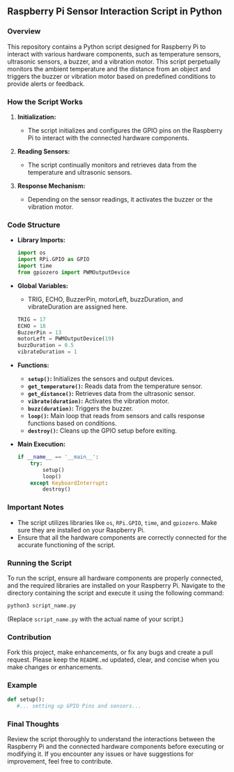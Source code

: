 ## Raspberry Pi Sensor Interaction Script in Python

### Overview
This repository contains a Python script designed for Raspberry Pi to interact with various hardware components, such as temperature sensors, ultrasonic sensors, a buzzer, and a vibration motor. This script perpetually monitors the ambient temperature and the distance from an object and triggers the buzzer or vibration motor based on predefined conditions to provide alerts or feedback.

### How the Script Works
1. **Initialization:**
   - The script initializes and configures the GPIO pins on the Raspberry Pi to interact with the connected hardware components.
   
2. **Reading Sensors:**
   - The script continually monitors and retrieves data from the temperature and ultrasonic sensors.
   
3. **Response Mechanism:**
   - Depending on the sensor readings, it activates the buzzer or the vibration motor.

### Code Structure
- **Library Imports:**
   ```python
   import os
   import RPi.GPIO as GPIO
   import time
   from gpiozero import PWMOutputDevice
   ```
   
- **Global Variables:**
   - TRIG, ECHO, BuzzerPin, motorLeft, buzzDuration, and vibrateDuration are assigned here.
   ```python
   TRIG = 17
   ECHO = 18
   BuzzerPin = 13
   motorLeft = PWMOutputDevice(19)
   buzzDuration = 0.5
   vibrateDuration = 1
   ```
   
- **Functions:**
   - **`setup()`:** Initializes the sensors and output devices.
   - **`get_temperature()`:** Reads data from the temperature sensor.
   - **`get_distance()`:** Retrieves data from the ultrasonic sensor.
   - **`vibrate(duration)`:** Activates the vibration motor.
   - **`buzz(duration)`:** Triggers the buzzer.
   - **`loop()`:** Main loop that reads from sensors and calls response functions based on conditions.
   - **`destroy()`:** Cleans up the GPIO setup before exiting.

- **Main Execution:**
   ```python
   if __name__ == '__main__':
       try:
           setup()
           loop()
       except KeyboardInterrupt:
           destroy()
   ```

### Important Notes
- The script utilizes libraries like `os`, `RPi.GPIO`, `time`, and `gpiozero`. Make sure they are installed on your Raspberry Pi.
- Ensure that all the hardware components are correctly connected for the accurate functioning of the script.

### Running the Script
To run the script, ensure all hardware components are properly connected, and the required libraries are installed on your Raspberry Pi. Navigate to the directory containing the script and execute it using the following command:
```sh
python3 script_name.py
```
(Replace `script_name.py` with the actual name of your script.)

### Contribution
Fork this project, make enhancements, or fix any bugs and create a pull request. Please keep the `README.md` updated, clear, and concise when you make changes or enhancements.

### Example
```python
def setup():
   #... setting up GPIO Pins and sensors...
```

### Final Thoughts
Review the script thoroughly to understand the interactions between the Raspberry Pi and the connected hardware components before executing or modifying it. If you encounter any issues or have suggestions for improvement, feel free to contribute.
```
